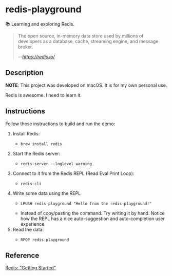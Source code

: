 # redis-playground

📚 Learning and exploring Redis.

> The open source, in-memory data store used by millions of developers as a database, cache, streaming engine, and
> message broker.
>
> --<cite>https://redis.io/</cite>


## Description

**NOTE**: This project was developed on macOS. It is for my own personal use.

Redis is awesome. I need to learn it.


## Instructions

Follow these instructions to build and run the demo:

1. Install Redis:
   * ```shell
     brew install redis
     ```
1. Start the Redis server:
   * ```shell
     redis-server --loglevel warning
     ```
1. Connect to it from the Redis REPL (Read Eval Print Loop):
   * ```shell
     redis-cli
     ```
1. Write some data using the REPL
   * ```redis-cli
     LPUSH redis-playground "Hello from the redis-playground!"
     ```
   * Instead of copy/pasting the command. Try writing it by hand. Notice how the REPL has a nice auto-suggestion
     and auto-completion user experience.   
1. Read the data:
   * ```redis-cli
     RPOP redis-playground
     ```


## Reference

[Redis: "Getting Started"](https://redis.io/docs/getting-started/)
